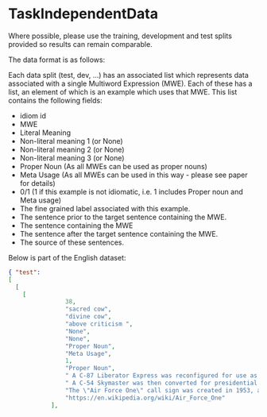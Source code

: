 

# TaskIndependentData

Where possible, please use the training, development and test splits provided so results can remain comparable.

The data format is as follows: 

Each data split (test, dev, ...) has an associated list which represents data associated with a single Multiword Expression (MWE). Each of these has a list, an element of which is an example which uses that MWE. This list contains the following fields: 
* idiom id
* MWE
* Literal Meaning
* Non-literal meaning 1 (or None)
* Non-literal meaning 2 (or None)
* Non-literal meaning 3 (or None)
* Proper Noun (As all MWEs can be used as proper nouns)
* Meta Usage (As all MWEs can be used in this way - please see paper for details)
* 0/1 (1 if this example is not idiomatic, i.e. 1 includes Proper noun and Meta usage)
* The fine grained label associated with this example. 
* The sentence prior to the target sentence containing the MWE. 
* The sentence containing the MWE
* The sentence after the target sentence containing the MWE. 
* The source of these sentences.

Below is part of the English dataset: 

```json
{ "test": 
[
  [
    [
                38,
                "sacred cow",
                "divine cow",
                "above criticism ",
                "None",
                "None",
                "Proper Noun",
                "Meta Usage",
                1,
                "Proper Noun",
                " A C-87 Liberator Express was reconfigured for use as the first dedicated VIP-and-presidential transport aircraft and named Guess Where II, but the Secret Service rejected it because of its safety record.",
                " A C-54 Skymaster was then converted for presidential use; dubbed the Sacred Cow, it carried President Franklin D. Roosevelt to the Yalta Conference in February 1945 and was used for another two years by President Harry S. Truman.",
                "The \"Air Force One\" call sign was created in 1953, after a Lockheed Constellation named Columbine II carrying President Dwight D. Eisenhower entered the same airspace as a commercial airline flight using the same flight number.",
                "https://en.wikipedia.org/wiki/Air_Force_One"
            ],
            
            
            
```
